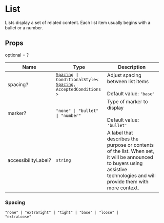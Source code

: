 # List

Lists display a set of related content. Each list item usually begins with a bullet or a number.

## Props

optional = ?

| Name                | Type                                                                                                                              | Description                                                                                                                                                                |
| ------------------- | --------------------------------------------------------------------------------------------------------------------------------- | -------------------------------------------------------------------------------------------------------------------------------------------------------------------------- |
| spacing?            | <code><a href="#spacing">Spacing</a> &#124; ConditionalStyle<<wbr><a href="#spacing">Spacing</a>, AcceptedConditions<wbr>></code> | Adjust spacing between list items<br /><br />Default value: <code>'base'</code>                                                                                            |
| marker?             | <code>"none" &#124; "bullet" &#124; "number"</code>                                                                               | Type of marker to display<br /><br />Default value: <code>'bullet'</code>                                                                                                  |
| accessibilityLabel? | <code>string</code>                                                                                                               | A label that describes the purpose or contents of the list. When set, it will be announced to buyers using assistive technologies and will provide them with more context. |

<a name="Spacing"></a>

### Spacing

<code>"none" &#124; "extraTight" &#124; "tight" &#124; "base" &#124; "loose" &#124; "extraLoose"</code>
